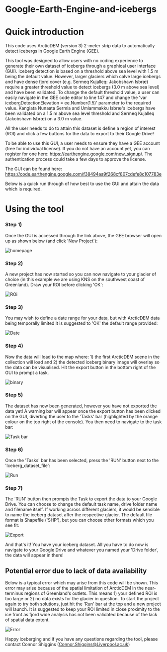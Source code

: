 # Google-Earth-Engine-and-icebergs

# **Quick introduction**

This code uses ArcticDEM (version 3) 2-meter strip data to automatically detect icebergs in Google Earth Engine (GEE).

This tool was designed to allow users with no coding experience to generate their own dataset of icebergs through a graphical user interface (GUI). Iceberg detection is based on a threshold above sea level with 1.5 m being the default value. However, larger glaciers which calve large icebergs and have dense fjord cover (e.g. Sermeq Kujalleq: Jakobshavn Isbræ) require a greater threshold value to detect icebergs (3.0 m above sea level) and have been validated. To change the default threshold value, a user can easily navigate in the GEE code editor to line 147 and change the 'var icebergDetectionElevation = ee.Number(1.5)' parameter to the required value. Kangiata Nunaata Sermia and Umiammakku Isbræ's icebergs have been validated on a 1.5 m above sea level threshold and Sermeq Kujalleq (Jakobshavn Isbræ) on a 3.0 m value.

All the user needs to do to attain this dataset is define a region of interest (ROI) and click a few buttons for the data to export to their Google Drive!

To be able to use this GUI, a user needs to ensure they have a GEE account (free for individual license). If you do not have an account yet, you can register for one here: https://earthengine.google.com/new_signup/. The authentication process could take a few days to approve the license.

The GUI can be found here: https://code.earthengine.google.com/f38494aa9f268cf807cdefe8c107783e 

Below is a quick run through of how best to use the GUI and attain the data which is required. 

# **Using the tool**

### **Step 1)** 
Once the GUI is accessed through the link above, the GEE browser will open up as shown below (and click 'New Project'):

![homepage](https://user-images.githubusercontent.com/63847501/183452712-b48e22b9-ae8d-4be4-8ca7-0672714face4.PNG)

### **Step 2)** 
A new project has now started so you can now navigate to your glacier of choice (in this example we are using KNS on the southwest coast of Greenland). Draw your ROI before clicking 'OK': 

![ROi](https://user-images.githubusercontent.com/63847501/183454614-b2fed269-2cb6-4669-a9a2-4017b0371808.PNG)

### **Step 3)** 
You may wish to define a date range for your data, but with ArcticDEM data being temporally limited it is suggested to 'OK' the default range provided: 

![Date](https://user-images.githubusercontent.com/63847501/183455053-80332e28-f08b-4b79-9490-0159728e8c06.PNG)

### **Step 4)**
Now the data will load to the map where: 1) the first ArcticDEM scene in the collection will load and 2) the detected iceberg binary image will overlay so the data can be visualised. Hit the export button in the bottom right of the GUI to prompt a task.

![binary](https://user-images.githubusercontent.com/63847501/183455527-d95bec9d-6555-49a9-b92b-dd4b637abd09.PNG)

### **Step 5)**
The dataset has now been generated, however you have not exported the data yet! A warning bar will appear once the export button has been clicked on the GUI, diverting the user to the 'Tasks' bar (highlighted by the orange colour on the top right of the console). You then need to navigate to the task bar: 

![Task bar](https://user-images.githubusercontent.com/63847501/183456239-5b7d8d1d-a9bf-44a7-bdd9-a8f8702756ff.PNG)

### **Step 6)** 
Once the 'Tasks' bar has been selected, press the 'RUN' button next to the 'Iceberg_dataset_file': 

![Run](https://user-images.githubusercontent.com/63847501/183456545-88c29797-b3b5-4a2f-bce6-9c99eea2540a.PNG)

### **Step 7)** 
The 'RUN' button then prompts the Task to export the data to your Google Drive. You can choose to change the default task name, drive folder name and filename itself. If working across different glaciers, it would be sensible to name the iceberg dataset after the respective glacier. The default file format is Shapefile ('SHP'), but you can choose other formats which you see fit: 

![Export](https://user-images.githubusercontent.com/63847501/183457864-e202779e-71de-45c6-9a0a-e105b517e744.PNG)

And that's it! You have your iceberg dataset. All you have to do now is navigate to your Google Drive and whatever you named your 'Drive folder', the data will appear in there!

## **Potential error due to lack of data availability**

Below is a typical error which may arise from this code will be shown. This error may arise because of the spatial limitation of ArcticDEM in the near-terminus regions of Greenland's outlets. This means 1) your defined ROI is too large or 2) no data exists for the glacier in question. To start the project again to try both solutions, just hit the 'Run' bar at the top and a new project will launch. It is suggested to keep your ROI limited in close proximity to the ice front as fjord wide analysis has not been validated because of the lack of spatial data extent. 

![Error](https://user-images.githubusercontent.com/63847501/183460747-32c2da06-c1bb-43b6-9ada-917a3de9cf25.PNG)

Happy iceberging and if you have any questions regarding the tool, please contact Connor Shiggins (Connor.Shiggins@Liverpool.ac.uk)


